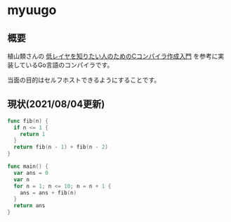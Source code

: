# myuugo

## 概要
植山類さんの [低レイヤを知りたい人のためのCコンパイラ作成入門](https://www.sigbus.info/compilerbook) を参考に実装しているGo言語のコンパイラです。

当面の目的はセルフホストできるようにすることです。

## 現状(2021/08/04更新)
```go
func fib(n) {
  if n <= 1 {
    return 1
  }
  return fib(n - 1) + fib(n - 2)
}

func main() {
  var ans = 0
  var n
  for n = 1; n <= 10; n = n + 1 {
    ans = ans + fib(n)
  }
  return ans
}
```